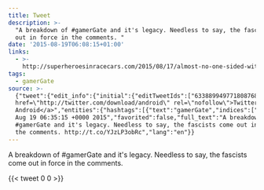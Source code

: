 ```yaml
---
title: Tweet
description: >-
  "A breakdown of #gamerGate and it's legacy. Needless to say, the fascists come
  out in force in the comments. "
date: '2015-08-19T06:08:15+01:00'
links:
  - >-
    http://superheroesinracecars.com/2015/08/17/almost-no-one-sided-with-gamergate/
tags:
  - gamerGate
source: >-
  {"tweet":{"edit_info":{"initial":{"editTweetIds":["633889949771808768"],"editableUntil":"2015-08-19T07:35:15.788Z","editsRemaining":"5","isEditEligible":true}},"retweeted":false,"source":"<a
  href=\"http://twitter.com/download/android\" rel=\"nofollow\">Twitter for
  Android</a>","entities":{"hashtags":[{"text":"gamerGate","indices":["15","25"]}],"symbols":[],"user_mentions":[],"urls":[{"url":"http://t.co/YJzLP3obRc","expanded_url":"http://superheroesinracecars.com/2015/08/17/almost-no-one-sided-with-gamergate/","display_url":"superheroesinracecars.com/2015/08/17/alm…","indices":["108","130"]}]},"display_text_range":["0","130"],"favorite_count":"0","id_str":"633889949771808768","truncated":false,"retweet_count":"0","id":"633889949771808768","possibly_sensitive":false,"created_at":"Wed
  Aug 19 06:35:15 +0000 2015","favorited":false,"full_text":"A breakdown of
  #gamerGate and it's legacy. Needless to say, the fascists come out in force in
  the comments. http://t.co/YJzLP3obRc","lang":"en"}}
---
```

A breakdown of #gamerGate and it's legacy. Needless to say, the fascists come out in force in the comments. 
    
{{< tweet 0 0 >}}
    
